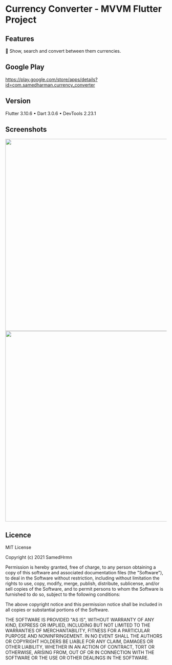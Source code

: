 # Currency Converter - MVVM Flutter Project

## Features
🎯 Show, search and convert between them currencies.    


## Google Play
https://play.google.com/store/apps/details?id=com.samedharman.currency_converter

 



## Version
Flutter 3.10.6 • Dart 3.0.6 • DevTools 2.23.1





  
## Screenshots

 <img src="https://github.com/SamedHrmn/currency-converter/assets/60006881/bd97507e-ef5c-4a37-b3e3-a2b0433f1ccd" height="600">
 <img src="https://github.com/SamedHrmn/currency-converter/assets/60006881/9973da48-0e8d-46a1-89c2-8b2e1d92e5de" height="595">


<h2> Licence </h3>
MIT License

Copyright (c) 2021 SamedHrmn

Permission is hereby granted, free of charge, to any person obtaining a copy
of this software and associated documentation files (the "Software"), to deal
in the Software without restriction, including without limitation the rights
to use, copy, modify, merge, publish, distribute, sublicense, and/or sell
copies of the Software, and to permit persons to whom the Software is
furnished to do so, subject to the following conditions:

The above copyright notice and this permission notice shall be included in all
copies or substantial portions of the Software.

THE SOFTWARE IS PROVIDED "AS IS", WITHOUT WARRANTY OF ANY KIND, EXPRESS OR
IMPLIED, INCLUDING BUT NOT LIMITED TO THE WARRANTIES OF MERCHANTABILITY,
FITNESS FOR A PARTICULAR PURPOSE AND NONINFRINGEMENT. IN NO EVENT SHALL THE
AUTHORS OR COPYRIGHT HOLDERS BE LIABLE FOR ANY CLAIM, DAMAGES OR OTHER
LIABILITY, WHETHER IN AN ACTION OF CONTRACT, TORT OR OTHERWISE, ARISING FROM,
OUT OF OR IN CONNECTION WITH THE SOFTWARE OR THE USE OR OTHER DEALINGS IN THE
SOFTWARE.
